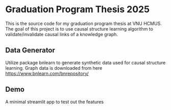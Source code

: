 # Graduation Program Thesis 2025
This is the source code for my graduation program thesis at VNU HCMUS. The goal of this project is to use causal structure learning algorithm to validate/invalidate causal links of a knowledge graph.

## Data Generator
Utilize package bnlearn to generate synthetic data used for causal structure learning.
Graph data is downloaded from here https://www.bnlearn.com/bnrepository/

## Demo
A minimal streamlit app to test out the features